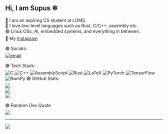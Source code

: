 ## Hi, I am Supus ❇

👾 I am an aspiring CS student at LUMS.<br>
💜 I love low-level languages such as Rust, C/C++, assembly etc.<br>
🟣 Linux OSs, AI, embedded systems, and everything in between.<br>
🧠 My [Instagram](https://www.instagram.com/supus4562/)<br>


🟣 Socials: <br>
[![email](https://img.shields.io/badge/Email-D14836?logo=gmail&logoColor=white)](mailto:supus4562@outlook.com) 

🟣 Tech Stack: <br>
![C](https://img.shields.io/badge/c-%2300599C.svg?style=for-the-badge&logo=c&logoColor=white) ![C++](https://img.shields.io/badge/c++-%2300599C.svg?style=for-the-badge&logo=c%2B%2B&logoColor=white) ![AssemblyScript](https://img.shields.io/badge/assembly%20script-%23000000.svg?style=for-the-badge&logo=assemblyscript&logoColor=white) ![Rust](https://img.shields.io/badge/rust-%23000000.svg?style=for-the-badge&logo=rust&logoColor=white) ![LaTeX](https://img.shields.io/badge/latex-%23008080.svg?style=for-the-badge&logo=latex&logoColor=white) ![PyTorch](https://img.shields.io/badge/PyTorch-%23EE4C2C.svg?style=for-the-badge&logo=PyTorch&logoColor=white) ![TensorFlow](https://img.shields.io/badge/TensorFlow-%23FF6F00.svg?style=for-the-badge&logo=TensorFlow&logoColor=white) ![NumPy](https://img.shields.io/badge/numpy-%23013243.svg?style=for-the-badge&logo=numpy&logoColor=white)
🟣 GitHub Stats: <br>
![](https://github-readme-stats.vercel.app/api?username=supus4562&theme=midnight-purple&hide_border=false&include_all_commits=true&count_private=false)<br/>
![](https://nirzak-streak-stats.vercel.app/?user=supus4562&theme=midnight-purple&hide_border=false)<br/>
![](https://github-readme-stats.vercel.app/api/top-langs/?username=supus4562&theme=midnight-purple&hide_border=false&include_all_commits=true&count_private=false&layout=compact)

🟣 Random Dev Quote <br>
![](https://quotes-github-readme.vercel.app/api?type=horizontal&theme=radical)

---
[![](https://visitcount.itsvg.in/api?id=supus4562&icon=0&color=0)](https://visitcount.itsvg.in)

<!-- Proudly created with GPRM ( https://gprm.itsvg.in ) -->

